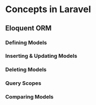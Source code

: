 # Concepts in Laravel

## Eloquent ORM

### Defining Models

### Inserting & Updating Models

### Deleting Models

### Query Scopes

### Comparing Models